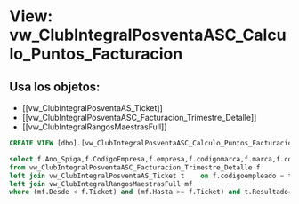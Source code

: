 # View: vw_ClubIntegralPosventaASC_Calculo_Puntos_Facturacion

## Usa los objetos:
- [[vw_ClubIntegralPosventaAS_Ticket]]
- [[vw_ClubIntegralPosventaASC_Facturacion_Trimestre_Detalle]]
- [[vw_ClubIntegralRangosMaestrasFull]]

```sql
CREATE VIEW [dbo].[vw_ClubIntegralPosventaASC_Calculo_Puntos_Facturacion] AS

select f.Ano_Spiga,f.CodigoEmpresa,f.empresa,f.codigomarca,f.marca,f.codigoempleado,f.nombres,f.Ticket,f.Trimestre,mf.Puntos,f.IdRangoMaestra,f.IdRangoVersionMax
from vw_ClubIntegralPosventaASC_Facturacion_Trimestre_Detalle f
left join vw_ClubIntegralPosventaAS_Ticket t	on f.codigoempleado = t.CodigoEmpleado and f.Ano_Spiga = t.Ano and f.Trimestre = t.Trimestre
left join vw_ClubIntegralRangosMaestrasFull mf									on f.IdRangoVersionMax = mf.IdRangoVersion 
where (mf.Desde < f.Ticket) and (mf.Hasta >= f.Ticket) and t.Resultado='pasa'





```
